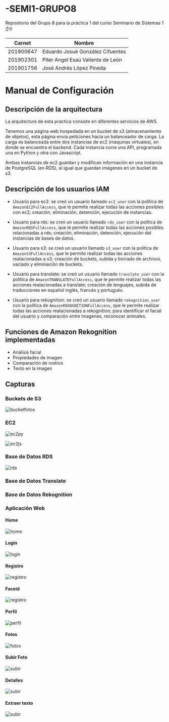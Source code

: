 # -SEMI1-GRUPO8
Repositorio del Grupo 8 para la práctica 1 del curso Seminario de Sistemas 1 ☝️🤓

 **Carnet** | **Nombre** |
| ------ | ------ |
| 201900647 | Eduardo Josué González Cifuentes |
| 201902301 | Piter Angel Esaú Valiente de León |
| 201901756 | José Andrés López Pineda |



# Manual de Configuración

## Descripción de la arquitectura

La arquitectura de esta practica consiste en diferentes servicios de AWS.

Tenemos una página web hospedada en un bucket de s3 (almacenamiento de
objetos), esta página envía peticiones hacia un balanceador de carga.
La carga es balanceada entre dos instancias de ec2 (máquinas virtuales), en
donde se encuentra el backend. Cada instancia corre una API, programada una en
Python y otra con Javascript. 

Ambas instancias de ec2 guardan y modifican información en una instancia de
PostgreSQL (en RDS), al igual que guardan imágenes en un bucket de s3.

## Descripción de los usuarios IAM

* Usuario para ec2: se creó un usuario llamado `ec2_user` con la política de
  `AmazonEC2FullAccess`, que le permite realizar todas las acciones posibles
  con ec2; creación, eliminación, detención, ejecución de instancias.

* Usuario para rds: se creó un usuario llamado `rds_user` con la política de
  `AmazonRDSFullAccess`, que le permite realizar todas las acciones posibles
  relacionadas a rds; creación, eliminación, detención, ejecución del
  instancias de bases de datos.

* Usuario para s3: se creó un usuario llamado `s3_user` con la política de
  `AmazonS3FullAccess`, que le permite realizar todas las acciones
  realacionadas a s3; creación de buckets, subida y borrado de archivos,
  vaciado y elminiación de buckets.

* Usuario para translate: se creó un usuario llamado `translate_user` con la política de
  `AmazonTRANSLATEFullAccess`, que le permite realizar todas las acciones
  realacionadas a translate; creación de lenguajes, subida de traducciones en español
  inglés, francés y portugués.

* Usuario para rekognition: se creó un usuario llamado `rekognition_user` con la política de
  `AmazonREKOGNITIONFullAccess`, que le permite realizar todas las acciones
  realacionadas a rekognition; para identificar el facial del usuario y comparación entre 
  imagenes, reconocer animales.


## Funciones de Amazon Rekognition implementadas
* Análisis facial
* Propiedades de imagen
* Comparación de rostros
* Texto en la imagen

## Capturas

### Buckets de S3

![bucketfotos](./imgdoc/s3.png)

### EC2

![ec2py](./img/ec2py.png)

![ec2js](./img/ec2js.png)

### Base de Datos RDS

![rds](./img/rds.png)

### Base de Datos Translate

### Base de Datos Rekognition


### Aplicación Web
#### Home
![home](./img/home.png)

#### Login
![login](./img/login.png)

#### Registro
![registro](./img/editarperfil.png)

#### Faceid
![registro](./imgdoc/faceid.png)

#### Perfil
![perfil](./imgdoc/newperfil.png)

#### Fotos
![fotos](./imgdoc/photosanimal.png)


#### Subir Foto
![subir](./img/subirfoto.png)

#### Detalles 
![subir](./imgdoc/details.png)

#### Extraer texto 
![subir](./imgdoc/extractText.png)